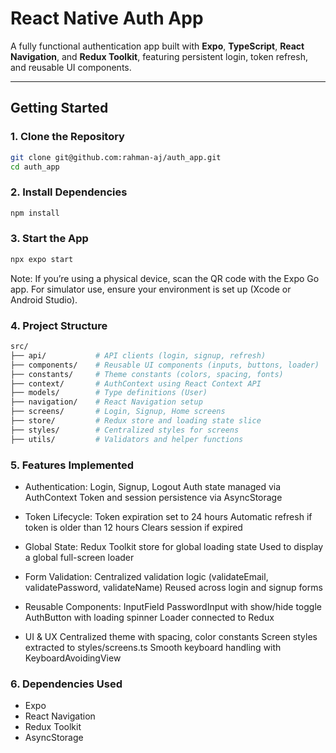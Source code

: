 # React Native Auth App

A fully functional authentication app built with **Expo**, **TypeScript**, **React Navigation**, and **Redux Toolkit**, featuring persistent login, token refresh, and reusable UI components.

---

## Getting Started

### 1. Clone the Repository

```bash
git clone git@github.com:rahman-aj/auth_app.git
cd auth_app
```

### 2. Install Dependencies
```bash
npm install
```

### 3. Start the App
```bash
npx expo start
```
Note: If you’re using a physical device, scan the QR code with the Expo Go app. For simulator use, ensure your environment is set up (Xcode or Android Studio).

### 4. Project Structure
```bash
src/
├── api/           # API clients (login, signup, refresh)
├── components/    # Reusable UI components (inputs, buttons, loader)
├── constants/     # Theme constants (colors, spacing, fonts)
├── context/       # AuthContext using React Context API
├── models/        # Type definitions (User)
├── navigation/    # React Navigation setup
├── screens/       # Login, Signup, Home screens
├── store/         # Redux store and loading state slice
├── styles/        # Centralized styles for screens
├── utils/         # Validators and helper functions
```

### 5. Features Implemented
- Authentication:
Login, Signup, Logout
Auth state managed via AuthContext
Token and session persistence via AsyncStorage

- Token Lifecycle:
Token expiration set to 24 hours
Automatic refresh if token is older than 12 hours
Clears session if expired

- Global State:
Redux Toolkit store for global loading state
Used to display a global full-screen loader

- Form Validation:
Centralized validation logic (validateEmail, validatePassword, validateName)
Reused across login and signup forms

- Reusable Components:
InputField
PasswordInput with show/hide toggle
AuthButton with loading spinner
Loader connected to Redux

- UI & UX
Centralized theme with spacing, color constants
Screen styles extracted to styles/screens.ts
Smooth keyboard handling with KeyboardAvoidingView

### 6. Dependencies Used
- Expo
- React Navigation
- Redux Toolkit
- AsyncStorage
